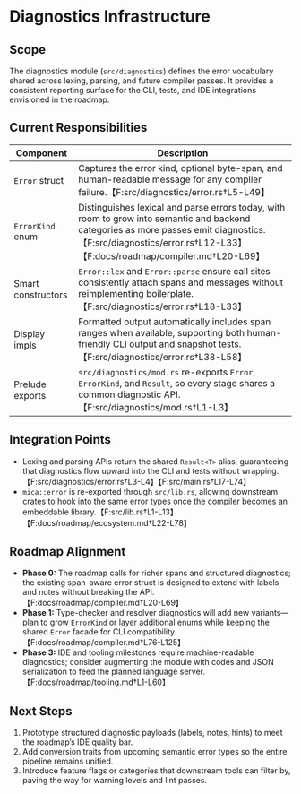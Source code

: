 # Diagnostics Infrastructure

## Scope

The diagnostics module (`src/diagnostics`) defines the error vocabulary shared
across lexing, parsing, and future compiler passes. It provides a consistent
reporting surface for the CLI, tests, and IDE integrations envisioned in the
roadmap.

## Current Responsibilities

| Component | Description |
| --- | --- |
| `Error` struct | Captures the error kind, optional byte-span, and human-readable message for any compiler failure.【F:src/diagnostics/error.rs†L5-L49】 |
| `ErrorKind` enum | Distinguishes lexical and parse errors today, with room to grow into semantic and backend categories as more passes emit diagnostics.【F:src/diagnostics/error.rs†L12-L33】【F:docs/roadmap/compiler.md†L20-L69】 |
| Smart constructors | `Error::lex` and `Error::parse` ensure call sites consistently attach spans and messages without reimplementing boilerplate.【F:src/diagnostics/error.rs†L18-L33】 |
| Display impls | Formatted output automatically includes span ranges when available, supporting both human-friendly CLI output and snapshot tests.【F:src/diagnostics/error.rs†L38-L58】 |
| Prelude exports | `src/diagnostics/mod.rs` re-exports `Error`, `ErrorKind`, and `Result`, so every stage shares a common diagnostic API.【F:src/diagnostics/mod.rs†L1-L3】 |

## Integration Points

- Lexing and parsing APIs return the shared `Result<T>` alias, guaranteeing that
  diagnostics flow upward into the CLI and tests without wrapping.【F:src/diagnostics/error.rs†L3-L4】【F:src/main.rs†L17-L74】
- `mica::error` is re-exported through `src/lib.rs`, allowing downstream crates
  to hook into the same error types once the compiler becomes an embeddable
  library.【F:src/lib.rs†L1-L13】【F:docs/roadmap/ecosystem.md†L22-L78】

## Roadmap Alignment

- **Phase 0:** The roadmap calls for richer spans and structured diagnostics; the
  existing span-aware error struct is designed to extend with labels and notes
  without breaking the API.【F:docs/roadmap/compiler.md†L20-L69】
- **Phase 1:** Type-checker and resolver diagnostics will add new variants—plan
  to grow `ErrorKind` or layer additional enums while keeping the shared `Error`
  facade for CLI compatibility.【F:docs/roadmap/compiler.md†L76-L125】
- **Phase 3:** IDE and tooling milestones require machine-readable diagnostics;
  consider augmenting the module with codes and JSON serialization to feed the
  planned language server.【F:docs/roadmap/tooling.md†L1-L60】

## Next Steps

1. Prototype structured diagnostic payloads (labels, notes, hints) to meet the
   roadmap’s IDE quality bar.
2. Add conversion traits from upcoming semantic error types so the entire
   pipeline remains unified.
3. Introduce feature flags or categories that downstream tools can filter by,
   paving the way for warning levels and lint passes.
